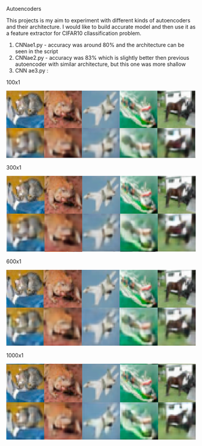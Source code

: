 Autoencoders

This projects is my aim to experiment with different kinds of autoencoders and their architecture. I would like to build accurate model and then use it as a feature extractor for CIFAR10 cllassification problem. 

1. CNNae1.py - accuracy was around 80% and the architecture can be seen in the script
2. CNNae2.py - accuracy was 83% which is slightly better then previous autoencoder with similar architecture, but this one was more shallow
3. CNN ae3.py :


100x1

![alt_text](https://github.com/Una865/IntroductionToMachineLearning/blob/main/Autoencoders/CNNae3%20-%20(100X1)%20-%20reconstructed.png)


300x1

![alt_text](https://github.com/Una865/IntroductionToMachineLearning/blob/main/Autoencoders/CNNae3%20-%20reconstructed.png)


600x1

![alt_text](https://github.com/Una865/IntroductionToMachineLearning/blob/main/Autoencoders/CNNae3%20600x1.png)


1000x1

![alt_text](https://github.com/Una865/IntroductionToMachineLearning/blob/main/Autoencoders/CNNae3%201000x1.png)

